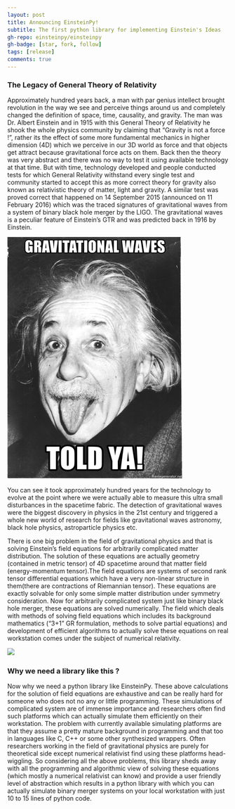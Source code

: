 ```yaml
---
layout: post
title: Announcing EinsteinPy!
subtitle: The first python library for implementing Einstein's Ideas
gh-repo: einsteinpy/einsteinpy
gh-badge: [star, fork, follow]
tags: [release]
comments: true
---
```


### The Legacy of General Theory of Relativity

Approximately hundred years back, a man with par genius intellect brought revolution in the way we see and perceive things around us and completely changed the definition of space, time, causality, and gravity. The man was Dr. Albert Einstein and in 1915 with this General Theory of Relativity he shook the whole physics community by claiming that “Gravity is not a force !”, rather its the effect of some more fundamental mechanics in higher dimension (4D) which we perceive in our 3D world as force and that objects get attract because gravitational force acts on them. Back then the theory was very abstract and there was no way to test it using available technology at that time. But with time, technology developed and people conducted tests for which General Relativity withstand every single test and community started to accept this as more correct theory for gravity also known as relativistic theory of matter, light and gravity. A similar test was proved correct that happened on 14 September 2015 (announced on 11 February 2016) which was the traced signatures of gravitational waves from a system of binary black hole merger by the LIGO. The gravitational waves is a peculiar feature of Einstein’s GTR and was predicted back in 1916 by Einstein.

![](../img/blog1/blog_1_1.jpg)



You can see it took approximately hundred years for the technology to evolve at the point where we were actually able to measure this ultra small disturbances in the spacetime fabric. The detection of gravitational waves were the biggest discovery in physics in the 21st century and triggered a whole new world of research for fields like gravitational waves astronomy, black hole physics, astroparticle physics etc.

There is one big problem in the field of gravitational physics and that is solving Einstein’s field equations for arbitrarily complicated matter distribution. The solution of these equations are actually geometry (contained in metric tensor) of 4D spacetime around that matter field (energy-momentum tensor).The field equations are systems of second rank tensor differential equations which have a very non-linear structure in them(there are contractions of Riemannian tensor). These equations are exactly solvable for only some simple matter distribution under symmetry consideration. Now for arbitrarily complicated system just like binary black hole merger, these equations are solved numerically. The field which deals with methods of solving field equations which includes its background mathematics (“3+1” GR formulation, methods to solve partial equations) and development of efficient algorithms to actually solve these equations on real workstation comes under the subject of numerical relativity.

![](/home/admin1/einsteinpy.github.io/img/blog1/blog_1_2.jpg)



### Why we need a library like this ? 

Now why we need a python library like EinsteinPy. These above calculations for the solution of field equations are exhaustive and can be really hard for someone who does not no any or little programming. These simulations of complicated system are of immense importance and researchers often find such platforms which can actually simulate them efficiently on their workstation. The problem with currently available simulating platforms are that they assume a pretty mature background in programming and that too in languages like C, C++ or some other synthesized wrappers. Often researchers working in the field of gravitational physics are purely for theoretical side except numerical relativist find using these platforms head-wiggling. So considering all the above problems, this library sheds away with all the programming and algorithmic view of solving these equations (which mostly a numerical relativist can know) and provide a user friendly level of abstraction which results in a python library with which you can actually simulate binary merger systems on your local workstation with just 10 to 15 lines of python code.  